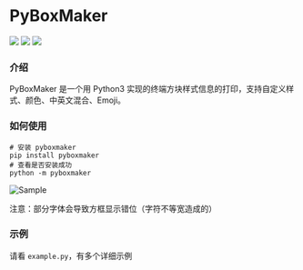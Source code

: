 # PyBoxMaker

![](https://img.shields.io/badge/python->=3.10.1-blue) ![](https://img.shields.io/badge/release-v1.0-blue) ![](https://img.shields.io/badge/license-mit-blue)

### 介绍
PyBoxMaker 是一个用 Python3 实现的终端方块样式信息的打印，支持自定义样式、颜色、中英文混合、Emoji。

### 如何使用

```shell
# 安装 pyboxmaker
pip install pyboxmaker
# 查看是否安装成功
python -m pyboxmaker
```

![Sample](sample.png)

注意：部分字体会导致方框显示错位（字符不等宽造成的）

### 示例

请看 `example.py`，有多个详细示例